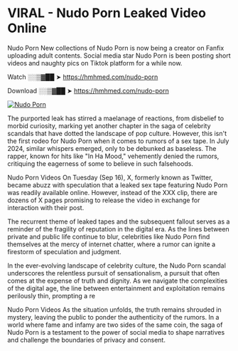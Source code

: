 # VIRAL - Nudo Porn Leaked Video Online

Nudo Porn New collections of Nudo Porn is now being a creator on Fanfix uploading adult contents. Social media star Nudo Porn is been posting short videos and naughty pics on Tiktok platform for a while now.

Watch ░░▒▓██ ➤ https://hmhmed.com/nudo-porn

Download ░░▒▓██ ➤ https://hmhmed.com/nudo-porn

[![Nudo Porn](https://i.imgur.com/dJHk4Zq.gif)](https://hmhmed.com/nudo-porn)

The purported leak has stirred a maelanage of reactions, from disbelief to morbid curiosity, marking yet another chapter in the saga of celebrity scandals that have dotted the landscape of pop culture. However, this isn't the first rodeo for Nudo Porn when it comes to rumors of a sex tape. In July 2024, similar whispers emerged, only to be debunked as baseless. The rapper, known for hits like "In Ha Mood," vehemently denied the rumors, critiquing the eagerness of some to believe in such falsehoods.

Nudo Porn Videos
On Tuesday (Sep 16), X, formerly known as Twitter, became abuzz with speculation that a leaked sex tape featuring Nudo Porn was readily available online. However, instead of the XXX clip, there are dozens of X pages promising to release the video in exchange for interaction with their post.

The recurrent theme of leaked tapes and the subsequent fallout serves as a reminder of the fragility of reputation in the digital era. As the lines between private and public life continue to blur, celebrities like Nudo Porn find themselves at the mercy of internet chatter, where a rumor can ignite a firestorm of speculation and judgment.

In the ever-evolving landscape of celebrity culture, the Nudo Porn scandal underscores the relentless pursuit of sensationalism, a pursuit that often comes at the expense of truth and dignity. As we navigate the complexities of the digital age, the line between entertainment and exploitation remains perilously thin, prompting a re

Nudo Porn Videos
As the situation unfolds, the truth remains shrouded in mystery, leaving the public to ponder the authenticity of the rumors. In a world where fame and infamy are two sides of the same coin, the saga of Nudo Porn is a testament to the power of social media to shape narratives and challenge the boundaries of privacy and consent.